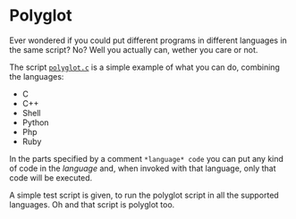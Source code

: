 # Polyglot
Ever wondered if you could put different programs in different languages in the same script? No? Well you actually can, wether you care or not.

The script [`polyglot.c`](polyglot.c) is a simple example of what you can do, combining the languages:
- C
- C++
- Shell
- Python
- Php
- Ruby

In the parts specified by a comment `*language* code` you can put any kind of code in the *language* and, when invoked with that language, only that code will be executed.

A simple test script is given, to run the polyglot script in all the supported languages. Oh and that script is polyglot too.
